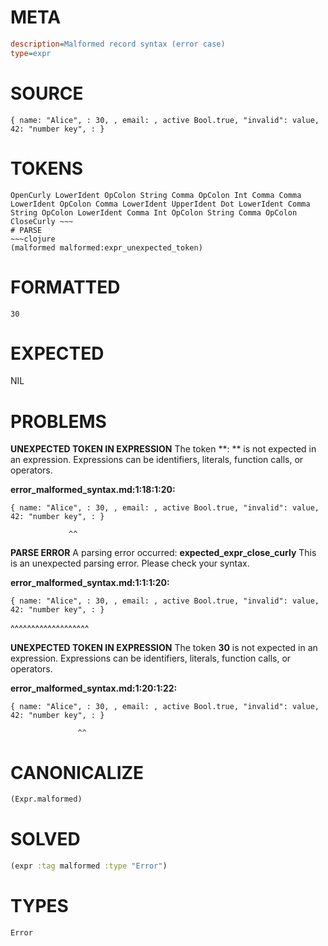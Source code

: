 # META
~~~ini
description=Malformed record syntax (error case)
type=expr
~~~
# SOURCE
~~~roc
{ name: "Alice", : 30, , email: , active Bool.true, "invalid": value, 42: "number key", : }
~~~
# TOKENS
~~~text
OpenCurly LowerIdent OpColon String Comma OpColon Int Comma Comma LowerIdent OpColon Comma LowerIdent UpperIdent Dot LowerIdent Comma String OpColon LowerIdent Comma Int OpColon String Comma OpColon CloseCurly ~~~
# PARSE
~~~clojure
(malformed malformed:expr_unexpected_token)
~~~
# FORMATTED
~~~roc
30
~~~
# EXPECTED
NIL
# PROBLEMS
**UNEXPECTED TOKEN IN EXPRESSION**
The token **: ** is not expected in an expression.
Expressions can be identifiers, literals, function calls, or operators.

**error_malformed_syntax.md:1:18:1:20:**
```roc
{ name: "Alice", : 30, , email: , active Bool.true, "invalid": value, 42: "number key", : }
```
                 ^^


**PARSE ERROR**
A parsing error occurred: **expected_expr_close_curly**
This is an unexpected parsing error. Please check your syntax.

**error_malformed_syntax.md:1:1:1:20:**
```roc
{ name: "Alice", : 30, , email: , active Bool.true, "invalid": value, 42: "number key", : }
```
^^^^^^^^^^^^^^^^^^^


**UNEXPECTED TOKEN IN EXPRESSION**
The token **30** is not expected in an expression.
Expressions can be identifiers, literals, function calls, or operators.

**error_malformed_syntax.md:1:20:1:22:**
```roc
{ name: "Alice", : 30, , email: , active Bool.true, "invalid": value, 42: "number key", : }
```
                   ^^


# CANONICALIZE
~~~clojure
(Expr.malformed)
~~~
# SOLVED
~~~clojure
(expr :tag malformed :type "Error")
~~~
# TYPES
~~~roc
Error
~~~

